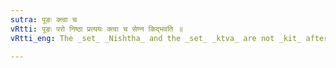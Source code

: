 ```yaml
---
sutra: पूङः क्त्वा च
vRtti: पूङः परो निष्ठा प्रत्ययः क्त्वा च सेण्न किद्भवति ॥
vRtti_eng: The _set_ _Nishtha_ and the _set_ _ktva_ are not _kit_ after the verb _pun_ 'to purify.'

---
```

